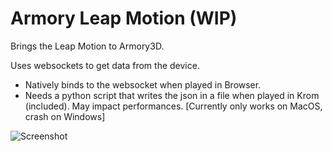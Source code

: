 # Armory Leap Motion (WIP)

Brings the Leap Motion to Armory3D.

Uses websockets to get data from the device.

- Natively binds to the websocket when played in Browser.
- Needs a python script that writes the json in a file when played in Krom (included). May impact performances. [Currently only works on MacOS, crash on Windows]

![Screenshot](https://raw.github.com/yulbryn/armory-leap/master/screenshot.jpg)
